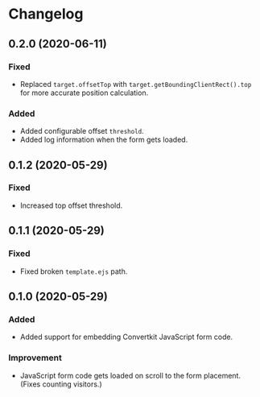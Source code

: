 # Changelog

## 0.2.0 (2020-06-11)

### Fixed

* Replaced `target.offsetTop` with `target.getBoundingClientRect().top` for more accurate position calculation.

### Added

* Added configurable offset `threshold`.
* Added log information when the form gets loaded.

## 0.1.2 (2020-05-29)

### Fixed

* Increased top offset threshold.

## 0.1.1 (2020-05-29)

### Fixed

* Fixed broken `template.ejs` path.

## 0.1.0 (2020-05-29)

### Added

* Added support for embedding Convertkit JavaScript form code.

### Improvement

* JavaScript form code gets loaded on scroll to the form placement. (Fixes counting visitors.)

